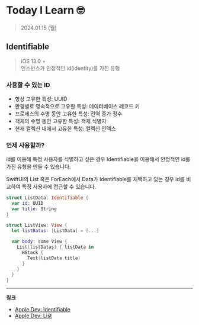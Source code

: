 # Today I Learn 🤓

> 2024.01.15 (월)

## Identifiable

> iOS 13.0 + <br>
> 인스턴스가 안정적인 id(identity)를 가진 유형

### 사용할 수 있는 ID

- 항상 고유한 특성: UUID
- 환경별로 영속적으로 고유한 특성: 데이터베이스 레코드 키
- 프로세스의 수명 동안 고유한 특성: 전역 증가 정수
- 객체의 수명 동안 고유한 특성: 객체 식별자
- 현재 컬렉션 내에서 고유한 특성: 컬렉션 인덱스

### 언제 사용할까?

id를 이용해 특정 사용자를 식별하고 싶은 경우 Identifiable을 이용해서 안정적인 id를 가진 유형을 만들 수 있습니다.

SwiftUI의 List 혹은 ForEach에서 Data가 Identifiable를 채택하고 있는 경우 id를 비교하여 특정 사용자에 접근할 수 있습니다.

```swift
struct ListData: Identifiable {
  var id: UUID
  var title: String
}

struct ListView: View {
  let listDatas: [ListData] = [...]
  
  var body: some View {
    List(listDatas) { listData in
      HStack {
        Text(listData.title)
      }
    }
  }
}
```

---
**링크**
- [Apple Dev: Identifiable](https://developer.apple.com/documentation/swift/identifiable)
- [Apple Dev: List](https://developer.apple.com/documentation/swiftui/list)
